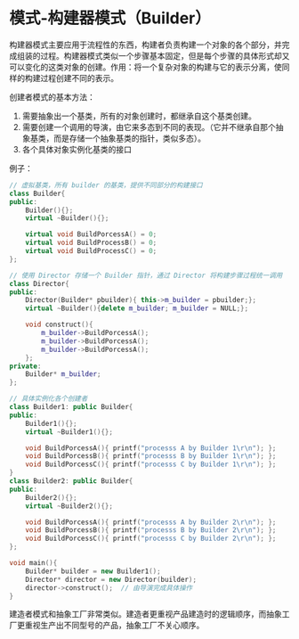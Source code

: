 # 模式-构建器模式（Builder）

构建器模式主要应用于流程性的东西，构建者负责构建一个对象的各个部分，并完成组装的过程。构建器模式类似一个步骤基本固定，但是每个步骤的具体形式却又可以变化的这类对象的创建。作用：将一个复杂对象的构建与它的表示分离，使同样的构建过程创建不同的表示。


创建者模式的基本方法：
1. 需要抽象出一个基类，所有的对象创建时，都继承自这个基类创建。
2. 需要创建一个调用的导演，由它来多态到不同的表现。（它并不继承自那个抽象基类，而是存储一个抽象基类的指针，类似多态）。
3. 各个具体对象实例化基类的接口

例子：

``` cpp
// 虚拟基类，所有 builder 的基类，提供不同部分的构建接口
class Builder{
public:
    Builder(){};
    virtual ~Builder(){};

    virtual void BuildPorcessA() = 0;
    virtual void BuildProcessB() = 0;
    virtual void BuildProcessC() = 0;
};

// 使用 Director 存储一个 Builder 指针，通过 Director 将构建步骤过程统一调用
class Director{
public:
    Director(Builder* pbuilder){ this->m_builder = pbuilder;};
    virtual ~Builder(){delete m_builder; m_builder = NULL;};

    void construct(){
        m_builder->BuildPorcessA(); 
        m_builder->BuildPorcessA();
        m_builder->BuildPorcessA();
    };
private:
    Builder* m_builder;
};

// 具体实例化各个创建者
class Builder1: public Builder{
public:
    Builder1(){};
    virtual ~Builder1(){};

    void BuildPorcessA(){ printf("processs A by Builder 1\r\n"); };
    void BuildPorcessB(){ printf("processs B by Builder 1\r\n"); };
    void BuildPorcessC(){ printf("processs C by Builder 1\r\n"); };
}
class Builder2: public Builder{
public:
    Builder2(){};
    virtual ~Builder2(){};

    void BuildPorcessA(){ printf("processs A by Builder 2\r\n"); };
    void BuildPorcessB(){ printf("processs B by Builder 2\r\n"); };
    void BuildPorcessC(){ printf("processs C by Builder 2\r\n"); };
};

void main(){
    Builder* builder = new Builder1();
    Director* director = new Director(builder);
    director->construct();  // 由导演完成具体操作
}
```

建造者模式和抽象工厂非常类似。建造者更重视产品建造时的逻辑顺序，而抽象工厂更重视生产出不同型号的产品，抽象工厂不关心顺序。
